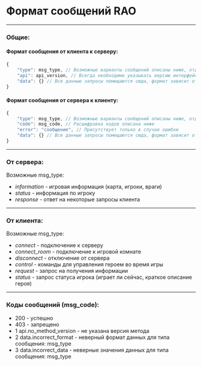 # Формат сообщений RAO
---
### Общие:
#### Формат сообщения от клиента к серверу:
```javascript
{
    "type": msg_type, // Возможные варианты сообщений описаны ниже, отдельно для клиента и сервера
    "api": api_version, // Всегда необходимо указывать версию интерфейса
    "data": {} // Все данные запросы помещаются сюда, формат зависит от версии api
}
```

#### Формат сообщения от сервера к клиенту:
```javascript
{
    "type": msg_type, // Возможные варианты сообщений описаны ниже, отдельно для клиента и сервера
    "code": msg_code, // Расшифровка кодов описана ниже
    "error": "сообщение", // Присутствует только в случае ошибки
    "data": {} // Все данные запросы помещаются сюда, формат зависит от версии api
}
```
---
### От сервера:
Возможные msg_type:
-  *information* - игровая информация (карта, игроки, враги)
-  *status* - информация по игроку
-  *response* - ответ на некоторые запросы клиента
 
---
### От клиента:
Возможные msg_type:
- *connect* - подключение к серверу
- *connect_room* - подключение к игровой комнате
- *disconnect* - отключение от сервера
- *control* - команды для управления героем во время игры
- *request* - запрос на получения информации
- *status* - запрос статуса игрока (играет ли сейчас, краткое описание героя)

---
### Коды сообщений (msg_code):
- 200 - успешно
- 403 - запрещено
- 1 api.no_method_version - не указана версия метода
- 2 data.incorrect_format - неверный формат данных для типа сообщения: msg_type
- 3 data.incorrect_data - неверные значения данных для типа сообщения: msg_type

